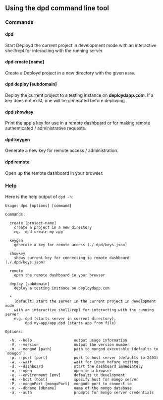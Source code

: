 <!--{
  title: 'The "dpd" Command Line Tool'
}-->

## Using the dpd command line tool

### Commands

#### dpd

Start Deployd the current project in development mode with an interactive shell/repl for interacting with the running server.

#### dpd create [name]
    
Create a Deployd project in a new directory with the given `name`.

#### dpd deploy [subdomain]
    
Deploy the current project to a testing instance on **deploydapp.com**. If a key does not exist, one will be generated before deploying.

#### dpd showkey
    
Print the app's key for use in a remote dashboard or for making remote authenticated / administrative requests.

#### dpd keygen
    
Generate a new key for remote access / administration.

#### dpd remote
    
Open up the remote dashboard in your browser.

### Help

Here is the help output of `dpd -h`:

    Usage: dpd [options] [command]

    Commands:

      create [project-name]
      	create a project in a new directory
      	eg. `dpd create my-app`
  
      keygen 
      	generate a key for remote access (./.dpd/keys.json)
  
      showkey 
      	shows current key for connecting to remote dashboard (./.dpd/keys.json)
  
      remote 
      	open the remote dashboard in your browser
  
      deploy [subdomain]
      	deploy a testing instance on deploydapp.com
  
      * 
      	[default] start the server in the current project in development mode
      	with an interactive shell/repl for interacting with the running server
      	e.g. dpd (starts server in current directory),
      	     dpd my-app/app.dpd (starts app from file)

    Options:

      -h, --help                   output usage information
      -V, --version                output the version number
      -m, --mongod [path]          path to mongod executable (defaults to `mongod`)
      -p, --port [port]            port to host server (defaults to 2403)
      -w, --wait                   wait for input before exiting
      -d, --dashboard              start the dashboard immediately
      -o, --open                   open in a browser
      -e, --environment [env]      defaults to development
      -H, --host [host]            specify host for mongo server
      -P, --mongoPort [mongoPort]  mongodb port to connect to
      -n, --dbname [dbname]        name of the mongo database
      -a, --auth                   prompts for mongo server credentials 
